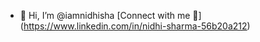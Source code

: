 - 👋 Hi, I’m @iamnidhisha
[Connect with me 💬] (https://www.linkedin.com/in/nidhi-sharma-56b20a212)

<!---
iamnidhisha/iamnidhisha is a ✨ special ✨ repository because its `README.md` (this file) appears on your GitHub profile.
You can click the Preview link to take a look at your changes.
--->
